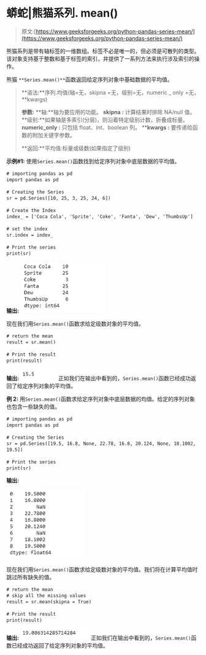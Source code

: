 # 蟒蛇|熊猫系列. mean()

> 原文:[https://www.geeksforgeeks.org/python-pandas-series-mean/](https://www.geeksforgeeks.org/python-pandas-series-mean/)

熊猫系列是带有轴标签的一维数组。标签不必是唯一的，但必须是可散列的类型。该对象支持基于整数和基于标签的索引，并提供了一系列方法来执行涉及索引的操作。

熊猫 `**Series.mean()**`函数返回给定序列对象中基础数据的平均值。

> **语法:**序列.均值(轴=无，skipna =无，级别=无，numeric _ only =无，**kwargs)
> 
> **参数:**
> **轴:**轴为要应用的功能。
> **skipna :** 计算结果时排除 NA/null 值。
> **级别:**如果轴是多索引(分层)，则沿着特定级别计数，折叠成标量。
> **numeric_only :** 只包括 float、int、boolean 列。
> ****kwargs :** 要传递给函数的附加关键字参数。
> 
> **返回:**平均值:标量或级数(如果指定了级别)

**示例#1:** 使用`Series.mean()`函数找到给定序列对象中底层数据的平均值。

```
# importing pandas as pd
import pandas as pd

# Creating the Series
sr = pd.Series([10, 25, 3, 25, 24, 6])

# Create the Index
index_ = ['Coca Cola', 'Sprite', 'Coke', 'Fanta', 'Dew', 'ThumbsUp']

# set the index
sr.index = index_

# Print the series
print(sr)
```

**输出:**
![](img/8fe72b1b35286fd405b16a26124c8342.png)

现在我们用`Series.mean()`函数求给定级数对象的平均值。

```
# return the mean
result = sr.mean()

# Print the result
print(result)
```

**输出:**
![](img/0823b9dc0790e1522db62775c197e8e9.png)
正如我们在输出中看到的，`Series.mean()`函数已经成功返回了给定序列对象的平均值。

**例 2:** 用`Series.mean()`函数求给定序列对象中底层数据的均值。给定的序列对象也包含一些缺失的值。

```
# importing pandas as pd
import pandas as pd

# Creating the Series
sr = pd.Series([19.5, 16.8, None, 22.78, 16.8, 20.124, None, 18.1002, 19.5])

# Print the series
print(sr)
```

**输出:**

![](img/6b220f17b68c4b02f78f526bdf6df4a0.png)

现在我们用`Series.mean()`函数求给定级数对象的平均值。我们将在计算平均值时跳过所有缺失的值。

```
# return the mean
# skip all the missing values
result = sr.mean(skipna = True)

# Print the result
print(result)
```

**输出:**
![](img/2f770fe81015aca57c7adf38186308e6.png)
正如我们在输出中看到的，`Series.mean()`函数已经成功返回了给定序列对象的平均值。